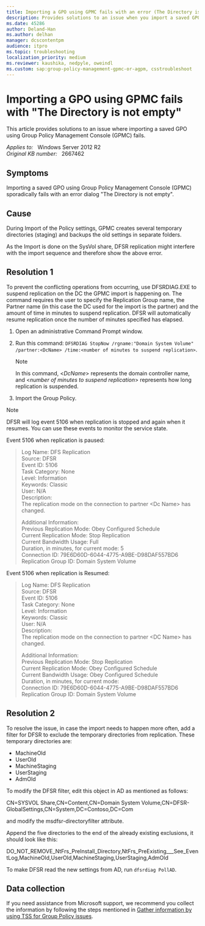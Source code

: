 ```yaml
---
title: Importing a GPO using GPMC fails with an error (The Directory is not empty)
description: Provides solutions to an issue when you import a saved GPO using GPMC.
ms.date: 45286
author: Deland-Han
ms.author: delhan
manager: dcscontentpm
audience: itpro
ms.topic: troubleshooting
localization_priority: medium
ms.reviewer: kaushika, nedpyle, oweindl
ms.custom: sap:group-policy-management-gpmc-or-agpm, csstroubleshoot
---
```

# Importing a GPO using GPMC fails with "The Directory is not empty"

This article provides solutions to an issue where importing a saved GPO using Group Policy Management Console (GPMC) fails.

_Applies to:_ &nbsp; Windows Server 2012 R2  
_Original KB number:_ &nbsp; 2667462

## Symptoms

Importing a saved GPO using Group Policy Management Console (GPMC) sporadically fails with an error dialog "The Directory is not empty".

## Cause

During Import of the Policy settings, GPMC creates several temporary directories (staging) and backups the old settings in separate folders.

As the Import is done on the SysVol share, DFSR replication might interfere with the import sequence and therefore show the above error.

## Resolution 1

To prevent the conflicting operations from occurring, use DFSRDIAG.EXE to suspend replication on the DC the GPMC import is happening on. The command requires the user to specify the Replication Group name, the Partner name (in this case the DC used for the import is the partner) and the amount of time in minutes to suspend replication. DFSR will automatically resume replication once the number of minutes specified has elapsed.

1. Open an administrative Command Prompt window.
2. Run this command: `DFSRDIAG StopNow /rgname:"Domain System Volume" /partner:<DcName> /time:<number of minutes to suspend replication>`.

    > [!NOTE]
    > In this command, \<*DcName*> represents the domain controller name, and \<*number of minutes to suspend replication*> represents how long replication is suspended.
3. Import the Group Policy.

> [!NOTE]
> DFSR will log event 5106 when replication is stopped and again when it resumes. You can use these events to monitor the service state.

Event 5106 when replication is paused:

> Log Name: DFS Replication  
Source: DFSR  
Event ID: 5106  
Task Category: None  
Level: Information  
Keywords: Classic  
User: N/A  
Description:  
The replication mode on the connection to partner \<Dc Name> has changed.
>
> Additional Information:  
Previous Replication Mode: Obey Configured Schedule  
Current Replication Mode: Stop Replication  
Current Bandwidth Usage: Full  
Duration, in minutes, for current mode: 5  
Connection ID: 79E6D60D-6044-4775-A9BE-D98DAF557BD6  
Replication Group ID: Domain System Volume

Event 5106 when replication is Resumed:

> Log Name: DFS Replication  
Source: DFSR  
Event ID: 5106  
Task Category: None  
Level: Information  
Keywords: Classic  
User: N/A  
Description:  
The replication mode on the connection to partner \<DC Name> has changed.
>
> Additional Information:  
Previous Replication Mode: Stop Replication  
Current Replication Mode: Obey Configured Schedule  
Current Bandwidth Usage: Obey Configured Schedule  
Duration, in minutes, for current mode:  
Connection ID: 79E6D60D-6044-4775-A9BE-D98DAF557BD6  
Replication Group ID: Domain System Volume

## Resolution 2

To resolve the issue, in case the import needs to happen more often, add a filter for DFSR to exclude the temporary directories from replication. These temporary directories are:

- MachineOld
- UserOld
- MachineStaging
- UserStaging
- AdmOld

To modify the DFSR filter, edit this object in AD as mentioned as follows:

CN=SYSVOL Share,CN=Content,CN=Domain System Volume,CN=DFSR-GlobalSettings,CN=System,DC=Contoso,DC=Com

and modify the msdfsr-directoryfilter attribute.

Append the five directories to the end of the already existing exclusions, it should look like this:

DO_NOT_REMOVE_NtFrs_PreInstall_Directory,NtFrs_PreExisting___See_EventLog,MachineOld,UserOld,MachineStaging,UserStaging,AdmOld

To make DFSR read the new settings from AD, run `dfsrdiag PollAD`.

## Data collection

If you need assistance from Microsoft support, we recommend you collect the information by following the steps mentioned in [Gather information by using TSS for Group Policy issues](../../windows-client/windows-troubleshooters/gather-information-using-tss-group-policy.md).
